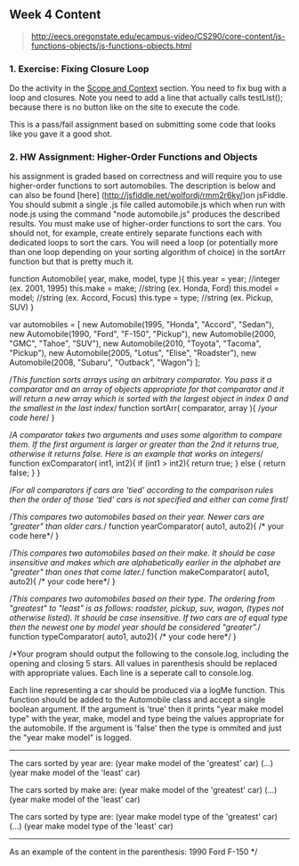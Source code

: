 ## Week 4 Content
> http://eecs.oregonstate.edu/ecampus-video/CS290/core-content/js-functions-objects/js-functions-objects.html

### 1. Exercise: Fixing Closure Loop
Do the activity in the [Scope and Context](http://classes.engr.oregonstate.edu/eecs/fall2015/cs290-400/content/core-content/js-functions-objects/js-scope-context.html) section. You need to fix bug with a loop and closures. Note you need to add a line that actually calls testList(); because there is no button like on the site to execute the code.

This is a pass/fail assignment based on submitting some code that looks like you gave it a good shot.

### 2. HW Assignment: Higher-Order Functions and Objects
his assignment is graded based on correctness and will require you to use higher-order functions to sort automobiles. The description is below and can also be found [here] (http://jsfiddle.net/wolfordj/rmm2r6ky/)on jsFiddle. You should submit a single .js file called automobile.js which when run with node.js using the command "node automobile.js" produces the described results. You must make use of  higher-order functions to sort the cars. You should not, for example, create entirely separate functions each with dedicated loops to sort the cars. You will need a loop (or potentially more than one loop depending on your sorting algorithm of choice) in the sortArr function but that is pretty much it.

function Automobile( year, make, model, type ){
    this.year = year; //integer (ex. 2001, 1995)
    this.make = make; //string (ex. Honda, Ford)
    this.model = model; //string (ex. Accord, Focus)
    this.type = type; //string (ex. Pickup, SUV)
}

var automobiles = [ 
    new Automobile(1995, "Honda", "Accord", "Sedan"),
    new Automobile(1990, "Ford", "F-150", "Pickup"),
    new Automobile(2000, "GMC", "Tahoe", "SUV"),
    new Automobile(2010, "Toyota", "Tacoma", "Pickup"),
    new Automobile(2005, "Lotus", "Elise", "Roadster"),
    new Automobile(2008, "Subaru", "Outback", "Wagon")
    ];

/*This function sorts arrays using an arbitrary comparator. You pass it a comparator and an array of objects appropriate for that comparator and it will return a new array which is sorted with the largest object in index 0 and the smallest in the last index*/
function sortArr( comparator, array ){
    /*your code here*/
}

/*A comparator takes two arguments and uses some algorithm to compare them. If the first argument is larger or greater than the 2nd it returns true, otherwise it returns false. Here is an example that works on integers*/
function exComparator( int1, int2){
    if (int1 > int2){
        return true;
    } else {
        return false;
    }
}

/*For all comparators if cars are 'tied' according to the comparison rules then the order of those 'tied' cars is not specified and either can come first*/

/*This compares two automobiles based on their year. Newer cars are "greater" than older cars.*/
function yearComparator( auto1, auto2){
    /* your code here*/
}

/*This compares two automobiles based on their make. It should be case insensitive and makes which are alphabetically earlier in the alphabet are "greater" than ones that come later.*/
function makeComparator( auto1, auto2){
    /* your code here*/
}

/*This compares two automobiles based on their type. The ordering from "greatest" to "least" is as follows: roadster, pickup, suv, wagon, (types not otherwise listed). It should be case insensitive. If two cars are of equal type then the newest one by model year should be considered "greater".*/
function typeComparator( auto1, auto2){
    /* your code here*/
}

/*Your program should output the following to the console.log, including the opening and closing 5 stars. All values in parenthesis should be replaced with appropriate values. Each line is a seperate call to console.log.

Each line representing a car should be produced via a logMe function. This function should be added to the Automobile class and accept a single boolean argument. If the argument is 'true' then it prints "year make model type" with the year, make, model and type being the values appropriate for the automobile. If the argument is 'false' then the type is ommited and just the "year make model" is logged.

*****
The cars sorted by year are:
(year make model of the 'greatest' car)
(...)
(year make model of the 'least' car)

The cars sorted by make are:
(year make model of the 'greatest' car)
(...)
(year make model of the 'least' car)

The cars sorted by type are:
(year make model type of the 'greatest' car)
(...)
(year make model type of the 'least' car)
*****

As an example of the content in the parenthesis:
1990 Ford F-150 */
